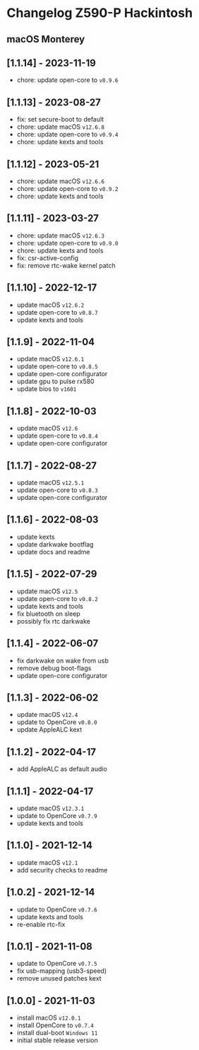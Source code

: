 # Changelog Z590-P Hackintosh

## macOS Monterey

## [1.1.14] - 2023-11-19

- chore: update open-core to `v0.9.6`

## [1.1.13] - 2023-08-27

- fix: set secure-boot to default
- chore: update macOS `v12.6.8`
- chore: update open-core to `v0.9.4`
- chore: update kexts and tools

## [1.1.12] - 2023-05-21

- chore: update macOS `v12.6.6`
- chore: update open-core to `v0.9.2`
- chore: update kexts and tools

## [1.1.11] - 2023-03-27

- chore: update macOS `v12.6.3`
- chore: update open-core to `v0.9.0`
- chore: update kexts and tools
- fix: csr-active-config
- fix: remove rtc-wake kernel patch

## [1.1.10] - 2022-12-17

- update macOS `v12.6.2`
- update open-core to `v0.8.7`
- update kexts and tools

## [1.1.9] - 2022-11-04

- update macOS `v12.6.1`
- update open-core to `v0.8.5`
- update open-core configurator
- update gpu to pulse rx580
- update bios to `v1601`

## [1.1.8] - 2022-10-03

- update macOS `v12.6`
- update open-core to `v0.8.4`
- update open-core configurator

## [1.1.7] - 2022-08-27

- update macOS `v12.5.1`
- update open-core to `v0.8.3`
- update open-core configurator

## [1.1.6] - 2022-08-03

- update kexts
- update darkwake bootflag
- update docs and readme

## [1.1.5] - 2022-07-29

- update macOS `v12.5`
- update open-core to `v0.8.2`
- update kexts and tools
- fix bluetooth on sleep
- possibly fix rtc darkwake

## [1.1.4] - 2022-06-07

- fix darkwake on wake from usb
- remove debug boot-flags
- update open-core configurator

## [1.1.3] - 2022-06-02

- update macOS `v12.4`
- update to OpenCore `v0.8.0`
- update AppleALC kext

## [1.1.2] - 2022-04-17

- add AppleALC as default audio

## [1.1.1] - 2022-04-17

- update macOS `v12.3.1`
- update to OpenCore `v0.7.9`
- update kexts and tools

## [1.1.0] - 2021-12-14

- update macOS `v12.1`
- add security checks to readme

## [1.0.2] - 2021-12-14

- update to OpenCore `v0.7.6`
- update kexts and tools
- re-enable rtc-fix

## [1.0.1] - 2021-11-08

- update to OpenCore `v0.7.5`
- fix usb-mapping (usb3-speed)
- remove unused patches kext

## [1.0.0] - 2021-11-03

- install macOS `v12.0.1`
- install OpenCore to `v0.7.4`
- install dual-boot `Windows 11`
- initial stable release version
